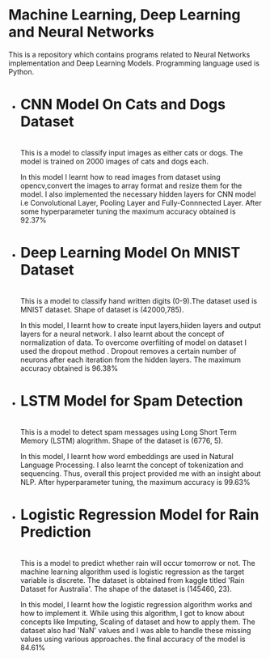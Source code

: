 # Machine Learning, Deep Learning and Neural Networks

This is a repository which contains programs related to Neural Networks implementation and Deep Learning Models. Programming language used is Python.

* # CNN Model On Cats and Dogs Dataset
  <br>This is a model to classify input images as either cats or dogs. The model is trained on 2000 images of cats and dogs each.<br>
  <p>      In this model I learnt how to read images from dataset using opencv,convert the images to array format and resize them for the model. I also implemented the necessary hidden layers for CNN model i.e Convolutional Layer, Pooling Layer and Fully-Connnected Layer. After some hyperparameter tuning the maximum accuracy obtained is 92.37%</p>

* # Deep Learning Model On MNIST Dataset
  <br>This is a model to classify hand written digits (0-9).The dataset used is MNIST dataset. Shape of dataset is (42000,785).
  <br>
  <p>In this model, I learnt how to create input layers,hiiden layers and output layers for a neural network. I also learnt about the concept of normalization of data.
  To overcome overfiiting of model on dataset I used the dropout method . Dropout removes a certain number of neurons after each iteration from the hidden layers.
  The maximum accuracy obtained is 96.38%</p>

* # LSTM Model for Spam Detection
  <br>This is a model to detect spam messages using Long Short Term Memory (LSTM) alogrithm. Shape of the dataset is (6776, 5).
  <br>
  <p>In this model, I learnt how word embeddings are used in Natural Language Processing. I also learnt the concept of tokenization and sequencing. Thus, overall this project provided me with an insight about NLP. After hyperparameter tuning, the maximum accuracy is 99.63%</p>


* # Logistic Regression Model for Rain Prediction
  <br>This is a model to predict whether rain will occur tomorrow or not. The machine learning algorithm used is logistic regression as the target variable is discrete. The dataset is obtained from kaggle titled 'Rain Dataset for Australia'. The shape of the dataset is (145460, 23).<br>
  <p>In this model, I learnt how the logistic regression algorithm works and how to implement it. While using this algorithm, I got to know about concepts like Imputing, Scaling of dataset and how to apply them. The dataset also had 'NaN' values and I was able to handle these missing values using various approaches. the final accuracy of the model is 84.61%</p>
